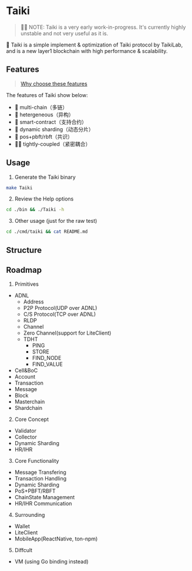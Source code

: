 # Taiki

> 👋🏻 NOTE: Taiki is a very early work-in-progress. It's currently highly unstable and not very useful as it is.

🔭 Taiki is a simple implement & optimization of Taiki protocol by TaikiLab, and is a new layer1 blockchain with high performance & scalability.

## Features

> [Why choose these features](./docs/genome.md)

The features of Taiki show below:
-  🌹 multi-chain（多链）
-  🦆 hetergeneous（异构）
-  🍓 smart-contract（支持合约）
-  💋 dynamic sharding（动态分片）
-  🍅 pos+pbft/rbft（共识）
-  ✍🏻️ tightly-coupled（紧密耦合）

## Usage

1. Generate the Taiki binary
```bash
make Taiki
```

2. Review the Help options
```bash
cd ./bin && ./Taiki -h
```

3. Other usage (just for the raw test)
```bash
cd ./cmd/taiki && cat README.md
```

## Structure

## Roadmap
1. Primitives
- ADNL
	- Address
	- P2P Protocol(UDP over ADNL)
	- C/S Protocol(TCP over ADNL)
	- RLDP
	- Channel
	- Zero Channel(support for LiteClient)
	- TDHT
		- PING
		- STORE
		- FIND_NODE
		- FIND_VALUE
- Cell&BoC
- Account
- Transaction
- Message
- Block
- Masterchain
- Shardchain

2. Core Concept
- Validator
- Collector
- Dynamic Sharding
- HR/IHR

3. Core Functionality
- Message Transfering
- Transaction Handling
- Dynamic Sharding
- PoS+PBFT/RBFT
- ChainState Management
- HR/IHR Communication

4. Surrounding
- Wallet
- LiteClient
- MobileApp(ReactNative, ton-npm)

5. Diffcult
- VM (using Go binding instead)
